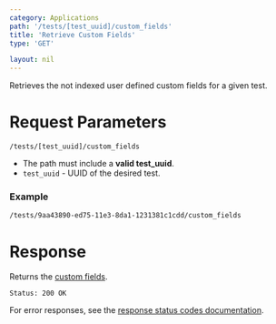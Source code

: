 ```yaml
---
category: Applications
path: '/tests/[test_uuid]/custom_fields'
title: 'Retrieve Custom Fields'
type: 'GET'

layout: nil
---
```


Retrieves the not indexed user defined custom fields for a given test.

# Request Parameters

`/tests/[test_uuid]/custom_fields`

* The path must include a **valid test_uuid**.
* ```test_uuid``` - UUID of the desired test.

### Example

`/tests/9aa43890-ed75-11e3-8da1-1231381c1cdd/custom_fields`

# Response

Returns the [custom fields](#/custom-fields).

`Status: 200 OK`

For error responses, see the [response status codes documentation](#http-response-codes).
